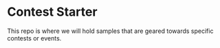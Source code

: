 # Contest Starter

This repo is where we will hold samples that are geared towards specific contests or events. 
